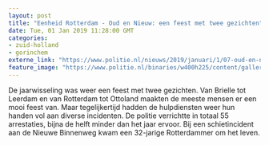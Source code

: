 ```yaml
---
layout: post
title: "Eenheid Rotterdam - Oud en Nieuw: een feest met twee gezichten"
date: Tue, 01 Jan 2019 11:28:00 GMT
categories: 
- zuid-holland 
- gorinchem 
externe_link: "https://www.politie.nl/nieuws/2019/januari/1/07-oud-en-nieuw-in-eenheid-rotterdam-weer-achter-de-rug.html"
feature_image: "https://www.politie.nl/binaries/w400h225/content/gallery/politie/nieuws/2018/december/07-rt/oud-en-nieuw-2018-2019-rotterdam.jpg"
---
```


De jaarwisseling was weer een feest met twee gezichten. Van Brielle tot Leerdam en van Rotterdam tot Ottoland maakten de meeste mensen er een mooi feest van. Maar tegelijkertijd hadden de hulpdiensten weer hun handen vol aan diverse incidenten. De politie verrichtte in totaal 55 arrestaties, bijna de helft minder dan het jaar ervoor. Bij een schietincident aan de Nieuwe Binnenweg kwam een 32-jarige Rotterdammer om het leven.
